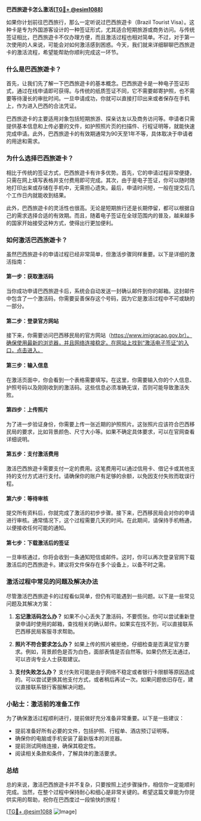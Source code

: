 **巴西旅遊卡怎么激活[[TG💪+ @esim1088](https://t.me/s/esim1088)]**

如果你计划前往巴西旅行，那么一定听说过巴西旅遊卡（Brazil Tourist Visa）。这种卡是专为外国游客设计的一种签证形式，尤其适合短期旅游或商务访问。与传统签证相比，巴西旅遊卡不仅办理方便，而且激活过程也相对简单。不过，对于第一次使用的人来说，可能会对如何激活感到困惑。今天，我们就来详细聊聊巴西旅遊卡的激活流程，希望能帮助你顺利完成这一环节。

### 什么是巴西旅遊卡？

首先，让我们先了解一下巴西旅遊卡的基本概念。巴西旅遊卡是一种电子签证形式，通过在线申请即可获得。与传统的纸质签证不同，它不需要邮寄护照，也不需要等待漫长的审批时间。一旦申请成功，你就可以直接打印出来或者保存在手机上，作为进入巴西的合法凭证。

巴西旅遊卡的主要适用对象包括短期旅游、探亲访友以及商务访问等。申请者只需提供基本信息和上传必要的文件，如护照照片页的扫描件、行程证明等，就能快速完成申请。此外，巴西旅遊卡的有效期通常为90天至1年不等，具体取决于申请者的用途和需求。

### 为什么选择巴西旅遊卡？

相比于传统的签证方式，巴西旅遊卡有许多优势。首先，它的申请过程非常便捷，只需在网上填写表格并支付费用即可完成。其次，由于是电子签证，你可以随时随地打印出来或存储在手机中，无需担心遗失。最后，申请时间短，一般在提交后几个工作日内就能收到结果。

此外，巴西旅遊卡的灵活性也很高。无论是短期旅行还是长期停留，都可以根据自己的需求选择合适的有效期。而且，随着电子签证在全球范围内的普及，越来越多的国家开始接受这种方式，使得出行更加便利。

### 如何激活巴西旅遊卡？

虽然巴西旅遊卡的申请过程已经非常简单，但激活步骤同样重要。以下是详细的激活指南：

#### 第一步：获取激活码

当你成功申请巴西旅遊卡后，系统会自动发送一封确认邮件到你的邮箱。这封邮件中包含了一个激活码，你需要妥善保存这个号码，因为它是激活过程中不可或缺的一部分。

#### 第二步：登录官方网站

接下来，你需要访问巴西移民局的官方网站（https://www.imigracao.gov.br）。确保使用最新的浏览器，并且网络连接稳定。在网站上找到“激活电子签证”的入口，点击进入。

#### 第三步：输入信息

在激活页面中，你会看到一个表格需要填写。在这里，你需要输入你的个人信息、护照号码以及刚刚收到的激活码。这些信息必须准确无误，否则可能导致激活失败。

#### 第四步：上传照片

为了进一步验证身份，你需要上传一张近期的护照照片。这张照片应该符合巴西移民局的要求，比如背景颜色、尺寸大小等。如果不确定具体要求，可以在官网查看详细说明。

#### 第五步：支付激活费用

激活巴西旅遊卡需要支付一定的费用。这笔费用可以通过信用卡、借记卡或其他支持的支付方式进行支付。请确保你的账户有足够的余额，以免因支付失败而耽误行程。

#### 第六步：等待审核

提交所有资料后，你就完成了激活的初步步骤。接下来，巴西移民局会对你的申请进行审核。通常情况下，这个过程需要几天的时间。在此期间，请保持手机畅通，以便接收任何可能的通知。

#### 第七步：下载激活后的签证

一旦审核通过，你将会收到一条通知短信或邮件。这时，你可以再次登录官网下载激活后的巴西旅遊卡。建议将文件保存在多个设备上，以备不时之需。

### 激活过程中常见的问题及解决办法

尽管激活巴西旅遊卡的过程看似简单，但仍有可能遇到一些问题。以下是一些常见问题及其解决方案：

1. **忘记激活码怎么办？**
   如果不小心丢失了激活码，不要慌张。你可以尝试重新登录申请时使用的邮箱，查找相关的确认邮件。如果实在找不到，可以直接联系巴西移民局客服寻求帮助。

2. **照片不符合要求怎么办？**
   如果上传的照片被拒绝，仔细检查是否满足官方要求。例如，背景颜色是否为白色，面部表情是否自然等。如果仍然无法通过，可以咨询专业人士获取建议。

3. **支付失败怎么办？**
   支付失败可能是由于网络不稳定或者银行卡限额等原因造成的。可以尝试更换其他支付方式，或者稍后再试一次。如果问题依旧存在，建议直接联系银行客服解决问题。

### 小贴士：激活前的准备工作

为了确保激活过程顺利进行，提前做好充分准备非常重要。以下是一些建议：

- 提前准备好所有必要的文件，包括护照、行程单、酒店预订证明等。
- 确保你的电脑或手机安装了最新版本的浏览器。
- 提前测试网络连接，确保其稳定性。
- 阅读相关条款和条件，了解具体的激活要求。

### 总结

总的来说，激活巴西旅遊卡并不复杂，只要按照上述步骤操作，相信你一定能顺利完成。当然，在整个过程中保持耐心和细心是非常关键的。希望这篇文章能为你提供实用的帮助，祝你在巴西度过一段愉快的旅程！

[[TG💪+ @esim1088](https://t.me/s/esim1088) ![Image](https://i.postimg.cc/4NQfJmqS/Snipaste-2025-05-13-00-14-12.png)]